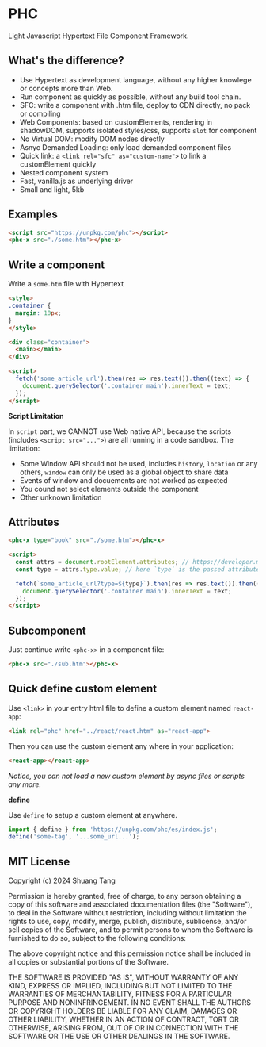 # PHC

Light Javascript Hypertext File Component Framework.

## What's the difference?

- Use Hypertext as development language, without any higher knowlege or concepts more than Web.
- Run component as quickly as possible, without any build tool chain.
- SFC: write a component with .htm file, deploy to CDN directly, no pack or compiling
- Web Components: based on customElements, rendering in shadowDOM, supports isolated styles/css, supports `slot` for component
- No Virtual DOM: modify DOM nodes directly
- Asnyc Demanded Loading: only load demanded component files
- Quick link: a `<link rel="sfc" as="custom-name">` to link a customElement quickly
- Nested component system
- Fast, vanilla.js as underlying driver
- Small and light, 5kb

## Examples

```html
<script src="https://unpkg.com/phc"></script>
<phc-x src="./some.htm"></phc-x>
```

## Write a component

Write a `some.htm` file with Hypertext

```html
<style>
.container {
  margin: 10px;
}
</style>

<div class="container">
  <main></main>
</div>

<script>
  fetch('some_article_url').then(res => res.text()).then((text) => {
    document.querySelector('.container main').innerText = text;
  });
</script>
```

**Script Limitation**

In `script` part, we CANNOT use Web native API, because the scripts (includes `<script src="...">`) are all running in a code sandbox. The limitation:

- Some Window API should not be used, includes `history`, `location` or any others, `window` can only be used as a global object to share data
- Events of window and docuements are not worked as expected
- You cound not select elements outside the component
- Other unknown limitation

## Attributes

```html
<phc-x type="book" src="./some.htm"></phc-x>
```

```html
<script>
  const attrs = document.rootElement.attributes; // https://developer.mozilla.org/zh-CN/docs/Web/API/NamedNodeMap
  const type = attrs.type.value; // here `type` is the passed attribute whose value is `book`

  fetch(`some_article_url?type=${type}`).then(res => res.text()).then((text) => {
    document.querySelector('.container main').innerText = text;
  });
</script>
```

## Subcomponent

Just continue write `<phc-x>` in a component file:

```html
<phc-x src="./sub.htm"></phc-x>
```

## Quick define custom element

Use `<link>` in your entry html file to define a custom element named `react-app`:

```html
<link rel="phc" href="../react/react.htm" as="react-app">
```

Then you can use the custom element any where in your application:

```html
<react-app></react-app>
```

*Notice, you can not load a new custom element by async files or scripts any more.*

**define**

Use `define` to setup a custom element at anywhere.

```js
import { define } from 'https://unpkg.com/phc/es/index.js';
define('some-tag', '...some_url...');
```

## MIT License

Copyright (c) 2024 Shuang Tang

Permission is hereby granted, free of charge, to any person obtaining a copy of this software and associated documentation files (the "Software"), to deal in the Software without restriction, including without limitation the rights to use, copy, modify, merge, publish, distribute, sublicense, and/or sell copies of the Software, and to permit persons to whom the Software is furnished to do so, subject to the following conditions:

The above copyright notice and this permission notice shall be included in all copies or substantial portions of the Software.

THE SOFTWARE IS PROVIDED "AS IS", WITHOUT WARRANTY OF ANY KIND, EXPRESS OR IMPLIED, INCLUDING BUT NOT LIMITED TO THE WARRANTIES OF MERCHANTABILITY, FITNESS FOR A PARTICULAR PURPOSE AND NONINFRINGEMENT. IN NO EVENT SHALL THE AUTHORS OR COPYRIGHT HOLDERS BE LIABLE FOR ANY CLAIM, DAMAGES OR OTHER LIABILITY, WHETHER IN AN ACTION OF CONTRACT, TORT OR OTHERWISE, ARISING FROM, OUT OF OR IN CONNECTION WITH THE SOFTWARE OR THE USE OR OTHER DEALINGS IN THE SOFTWARE.

